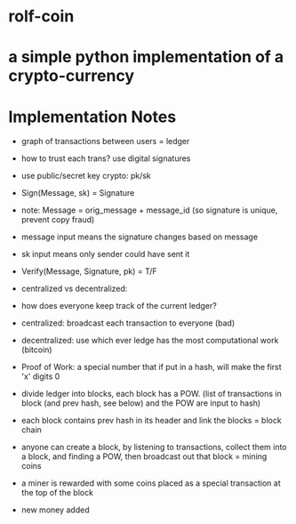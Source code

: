 # rolf-coin
a simple python implementation of a crypto-currency
==========================================================================================================================================
Implementation Notes
==========================================================================================================================================
- graph of transactions between users = ledger
- how to trust each trans? use digital signatures
- use public/secret key crypto: pk/sk
- Sign(Message, sk) = Signature
- note: Message = orig_message + message_id (so signature is unique, prevent copy fraud)
- message input means the signature changes based on message
- sk input means only sender could have sent it
- Verify(Message, Signature, pk) = T/F

- centralized vs decentralized:
- how does everyone keep track of the current ledger?
- centralized: broadcast each transaction to everyone (bad)
- decentralized: use which ever ledge has the most computational work (bitcoin)
- Proof of Work: a special number that if put in a hash, will make the first 'x' digits 0
- divide ledger into blocks, each block has a POW. (list of transactions in block (and prev hash, see below) and the POW are input to hash)
- each block contains prev hash in its header and link the blocks = block chain

- anyone can create a block, by listening to transactions, collect them into a block, and finding a POW, then broadcast out that block = mining coins
- a miner is rewarded with some coins placed as a special transaction at the top of the block
- new money added


